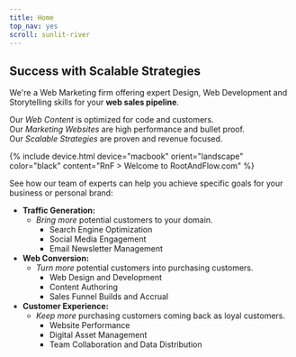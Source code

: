 ```yaml
---
title: Home
top_nav: yes
scroll: sunlit-river
---
```


## Success with Scalable Strategies  

We're a Web Marketing firm offering expert Design, Web Development and Storytelling skills for your **web sales pipeline**.  

Our _Web Content_ is optimized for code and customers.  
Our _Marketing Websites_ are high performance and bullet proof.  
Our _Scalable Strategies_ are proven and revenue focused.  

{% include device.html device="macbook" orient="landscape" color="black" content="RnF &gt; Welcome to RootAndFlow.com" %}

See how our team of experts can help you achieve specific goals for your business or personal brand:  

+ **Traffic Generation:**  
  + _Bring more_ potential customers to your domain.  
    + Search Engine Optimization  
    + Social Media Engagement  
    + Email Newsletter Management
+ **Web Conversion:**  
  + _Turn more_ potential customers into purchasing customers.  
    + Web Design and Development  
    + Content Authoring  
    + Sales Funnel Builds and Accrual  
+ **Customer Experience:**  
  + _Keep more_ purchasing customers coming back as loyal customers.  
    + Website Performance  
    + Digital Asset Management  
    + Team Collaboration and Data Distribution  

